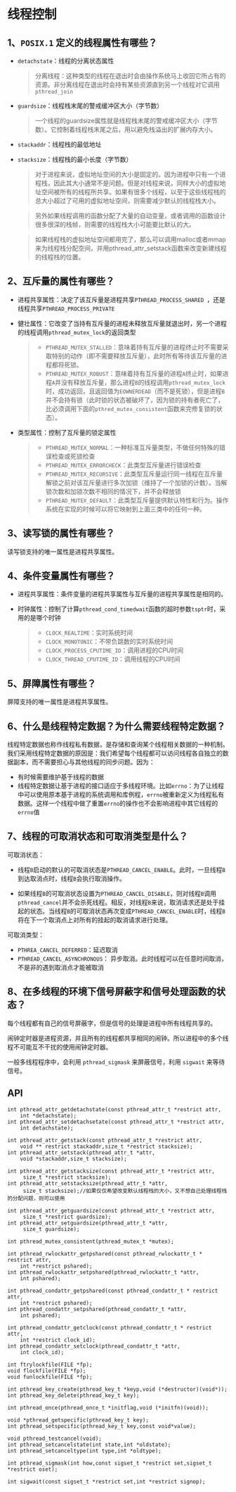 # 线程控制

## 1、`POSIX.1` 定义的线程属性有哪些？

- `detachstate`：线程的分离状态属性
		
	> 分离线程：这种类型的线程在退出时会由操作系统马上收回它所占有的资源。非分离线程在退出时会持有某些资源直到另一个线程对它调用`pthread_join`
- `guardsize`：线程栈末尾的警戒缓冲区大小（字节数）

    > 一个线程的guardsize属性就是线程栈末尾的警戒缓冲区大小（字节数）。它控制着线程栈末尾之后，用以避免栈溢出的扩展内存大小。
- `stackaddr`：线程栈的最低地址
- `stacksize`：线程栈的最小长度（字节数）

    > 对于进程来说，虚拟地址空间的大小是固定的。因为进程中只有一个进程栈，因此其大小通常不是问题。但是对线程来说，同样大小的虚拟地址空间被所有的线程所共享。如果有很多个线程，以至于这些线程栈的总大小超过了可用的虚拟地址空间，则需要减少默认的线程栈大小。

    >另外如果线程调用的函数分配了大量的自动变量，或者调用的函数设计很多很深的栈帧，则需要的线程栈大小可能要比默认的大。

    >如果线程栈的虚拟地址空间都用完了，那么可以调用malloc或者mmap来为线程栈分配空间，并用pthread_attr_setstack函数来改变新建线程的线程栈的位置。
    
    
## 2、互斥量的属性有哪些？

- 进程共享属性：决定了该互斥量是进程共享`PTHREAD_PROCESS_SHARED `，还是线程共享`PTHREAD_PROCESS_PRIVATE`
- 健壮属性：它改变了当持有互斥量的进程未释放互斥量就退出时，另一个进程的线程调用`pthread_mutex_lock`的返回类型
    
    > - `PTHREAD_MUTEX_STALLED`：意味着持有互斥量的进程终止时不需要采取特别的动作（即不需要释放互斥量），此时所有等待该互斥量的进程都将死锁。
	> - `PTHREAD_MUTEX_ROBUST`：意味着持有互斥量的进程`A`终止时，如果进程`A`并没有释放互斥量，那么进程`B`的线程调用`pthread_mutex_lock`时，成功返回，且返回值为`EOWNERDEAD`（而不是死锁），但是进程`B`并不会持有锁（此时锁的状态被破坏了，因为锁的持有者死亡了，比必须调用下面的`pthred_mutex_consistent`函数来完修复锁的状态）。
- 类型属性：控制了互斥量的锁定属性

    > - `PTHREAD_MUTEX_NORMAL`：一种标准互斥量类型，不做任何特殊的错误检查或死锁检查
	> - `PTHREAD_MUTEX_ERRORCHECK`：此类型互斥量进行错误检查
	> - `PTHREAD_MUTEX_RECURSIVE`：此类型互斥量运行同一线程在互斥量解锁之前对该互斥量进行多次加锁（维持了一个加锁的计数）。当解锁次数和加锁次数不相同的情况下，并不会释放锁
	> - `PTHREAD_MUTEX_DEFAULT`：此类型互斥量提供默认特性和行为。操作系统在实现的时候可以将它映射到上面三类中的任何一种。
	
## 3、读写锁的属性有哪些？

读写锁支持的唯一属性是进程共享属性。

## 4、条件变量属性有哪些？

- 进程共享属性：条件变量的进程共享属性与互斥量的进程共享属性是相同的。
- 时钟属性：控制了计算`pthread_cond_timedwait`函数的超时参数`tsptr`时，采用的是哪个时钟

    > - `CLOCK_REALTIME`：实时系统时间
	>- `CLOCK_MONOTONIC`：不带负跳数的实时系统时间
	>- `CLOCK_PROCESS_CPUTIME_ID`：调用进程的CPU时间
	>- `CLOCK_THREAD_CPUTIME_ID`：调用线程的CPU时间

## 5、屏障属性有哪些？

屏障支持的唯一属性是进程共享属性。

## 6、什么是线程特定数据？为什么需要线程特定数据？

线程特定数据也称作线程私有数据，是存储和查询某个线程相关数据的一种机制。我们采用线程特定数据的原因是：我们希望每个线程都可以访问线程各自独立的数据副本，而不需要担心与其他线程的同步问题。因为：
	
- 有时候需要维护基于线程的数据
- 线程特定数据让基于进程的接口适应于多线程环境。比如`errno`：为了让线程中可以使用原本基于进程的系统调用和库例程，`errno`被重新定义为线程私有数据。这样一个线程中做了重置`errno`的操作也不会影响进程中其它线程的`errno`值

## 7、线程的可取消状态和可取消类型是什么？

可取消状态：

- 线程`B`启动的默认的可取消状态是`PTHREAD_CANCEL_ENABLE`。此时，一旦线程`B`到达取消点时，线程`B`会执行取消操作。

- 如果线程`B`的可取消状态设置为`PTHREAD_CANCEL_DISABLE`，则对线程`B`调用`pthread_cancel`并不会杀死线程。相反，对线程`B`来说，取消请求还是处于挂起的状态。当线程`B`的可取消状态再次变成`PTHREAD_CANCEL_ENABLE`时，线程`B`将在下一个取消点上对所有的挂起的取消请求进行处理。

可取消类型：

- `PTHREA_CANCEL_DEFERRED`：延迟取消
- `PTHREAD_CANCEL_ASYNCHRONOUS`： 异步取消。此时线程可以在任意时间取消，不是非的遇到取消点才能被取消	

## 8、在多线程的环境下信号屏蔽字和信号处理函数的状态？

每个线程都有自己的信号屏蔽字，但是信号的处理是进程中所有线程共享的。

闹钟定时器是进程资源，并且所有的线程都共享相同的闹钟。所以进程中的多个线程不可能互不干扰的使用闹钟定时器。

一般多线程程序中，会利用 `pthread_sigmask` 来屏蔽信号，利用 `sigwait` 来等待信号。


## API

```
int pthread_attr_getdetachstate(const pthread_attr_t *restrict attr,
    int *detachstate);
int pthread_attr_setdetachsetate(const pthread_attr_t *restrict attr,
    int detachstate);
    
int pthread_attr_getstack(const pthread_attr_t *restrict attr,
    void ** restrict stackaddr,size_t *restrict stacksize);
int pthread_attr_setstack(pthread_attr_t *attr,
    void *stackaddr,size_t stacksize);
    
int pthread_attr_getstacksize(const pthread_attr_t *restrict attr,
     size_t *restrict stacksize);
int pthread_attr_setstacksize(pthread_attr_t *attr,
     size_t stacksize);//如果仅仅希望改变默认线程栈的大小，又不想自己处理线程栈的分配问题，则可以使用
     
int pthread_attr_getguardsize(const pthread_attr_t *restrict attr,
     size_t *restrict guardsize);
int pthread_attr_setguardsize(pthread_attr_t *attr,
     size_t guardsize);         

int pthread_mutex_consistent(pthread_mutex_t *mutex);

int pthread_rwlockattr_getpshared(const pthread_rwlockattr_t * restrict attr,
    int *restrict pshared);
int pthread_rwlockattr_setpshared(pthread_rwlockattr_t *attr,
    int pshared);
    
int pthread_condattr_getpshared(const pthread_condattr_t * restrict attr,
    int *restrict pshared);
int pthread_condattr_setpshared(pthread_condattr_t *attr,
    int pshared);
    
int pthread_condattr_getclock(const pthread_condattr_t * restrict attr,
    int *restrict clock_id);
int pthread_condattr_setclock(pthread_condattr_t *attr,
    int clock_id);

int ftrylockfile(FILE *fp);
void flockfile(FILE *fp);
void funlockfile(FILE *fp);

int pthread_key_create(pthread_key_t *keyp,void (*destructor)(void*));
int pthread_key_delete(pthread_key_t key);

int pthread_once(pthread_once_t *initflag,void (*initfn)(void));

void *pthread_getspecific(pthread_key_t key);
int pthread_setspecific(pthread_key_t key,const void*value);

void pthread_testcancel(void);
int pthread_setcancelstate(int state,int *oldstate);
int pthread_setcanceltype(int type,int *oldtype);

int pthread_sigmask(int how,const sigset_t *restrict set,sigset_t *restrict oset);

int sigwait(const sigset_t *restrict set,int *restrict signop);

```